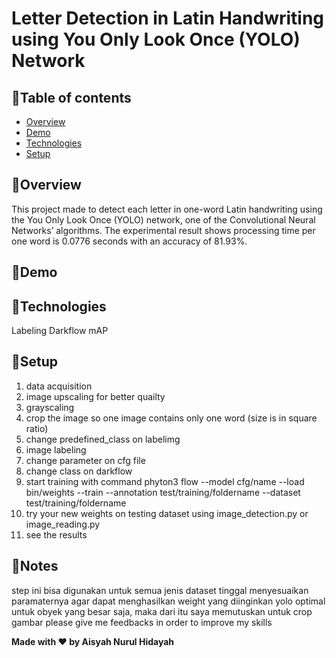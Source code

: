 # Letter Detection in Latin Handwriting using You Only Look Once (YOLO) Network

## 🎯Table of contents
* [Overview](#overview)
* [Demo](#demo)
* [Technologies](#technologies)
* [Setup](#setup)

## 🎯Overview
This project made to detect each letter in one-word Latin handwriting using the You Only Look Once (YOLO) network, one of the Convolutional Neural Networks’ algorithms. The experimental result shows processing time per one word is 0.0776 seconds with an accuracy of 81.93%. 

## 🎯Demo


## 🎯Technologies
Labeling
Darkflow
mAP

## 🎯Setup
1. data acquisition
2. image upscaling for better quailty
3. grayscaling
4. crop the image so one image contains only one word (size is in square ratio)
5. change predefined_class on labelimg
6. image labeling
7. change parameter on cfg file
8. change class on darkflow
9. start training with command phyton3 flow --model cfg/name --load bin/weights --train --annotation test/training/foldername --dataset test/training/foldername
10. try your new weights on testing dataset using image_detection.py or image_reading.py
11. see the results

## 🎯Notes
step ini bisa digunakan untuk semua jenis dataset tinggal menyesuaikan paramaternya agar dapat menghasilkan weight yang diinginkan
yolo optimal untuk obyek yang besar saja, maka dari itu saya memutuskan untuk crop gambar
please give me feedbacks in order to improve my skills

**Made with ❤️ by Aisyah Nurul Hidayah**

